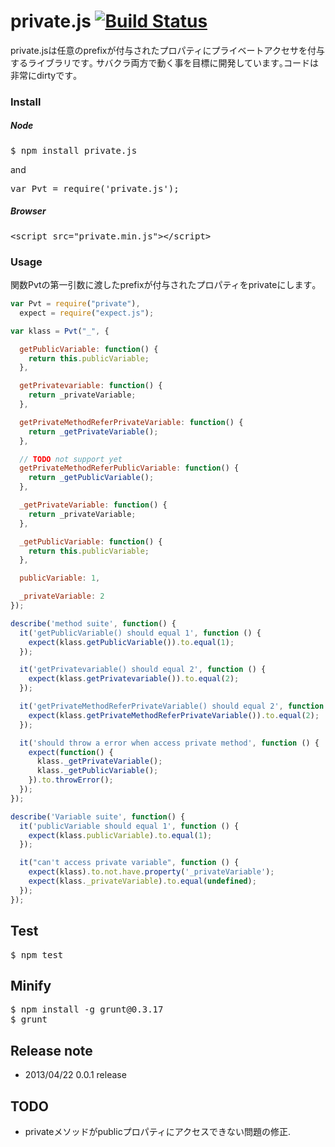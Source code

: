 private.js [![Build Status](https://secure.travis-ci.org/hotchemi/private.js.png)](http://travis-ci.org/hotchemi/private.js)
==========
private.jsは任意のprefixが付与されたプロパティにプライベートアクセサを付与するライブラリです｡
サバクラ両方で動く事を目標に開発しています｡コードは非常にdirtyです｡

### Install

##### Node
<pre>
$ npm install private.js
</pre>
and
<pre>
var Pvt = require('private.js');
</pre>

##### Browser
<pre>
&lt;script src=&quot;private.min.js&quot;&gt;&lt;/script&gt;
</pre>

### Usage
関数Pvtの第一引数に渡したprefixが付与されたプロパティをprivateにします｡

```javascript
var Pvt = require("private"),
  expect = require("expect.js");

var klass = Pvt("_", {

  getPublicVariable: function() {
    return this.publicVariable;
  },

  getPrivatevariable: function() {
    return _privateVariable;
  },

  getPrivateMethodReferPrivateVariable: function() {
    return _getPrivateVariable();
  },

  // TODO not support yet
  getPrivateMethodReferPublicVariable: function() {
    return _getPublicVariable();
  },

  _getPrivateVariable: function() {
    return _privateVariable;
  },

  _getPublicVariable: function() {
    return this.publicVariable;
  },

  publicVariable: 1,

  _privateVariable: 2
});

describe('method suite', function() {
  it('getPublicVariable() should equal 1', function () {
    expect(klass.getPublicVariable()).to.equal(1);
  });

  it('getPrivatevariable() should equal 2', function () {
    expect(klass.getPrivatevariable()).to.equal(2);
  });

  it('getPrivateMethodReferPrivateVariable() should equal 2', function () {
    expect(klass.getPrivateMethodReferPrivateVariable()).to.equal(2);
  });

  it('should throw a error when access private method', function () {
    expect(function() {
      klass._getPrivateVariable();
      klass._getPublicVariable();
    }).to.throwError();
  });
});

describe('Variable suite', function() {
  it('publicVariable should equal 1', function () {
    expect(klass.publicVariable).to.equal(1);
  });

  it("can't access private variable", function () {
    expect(klass).to.not.have.property('_privateVariable');
    expect(klass._privateVariable).to.equal(undefined);
  });
});
```
## Test
<pre>
$ npm test
</pre>

## Minify
<pre>
$ npm install -g grunt@0.3.17
$ grunt
</pre>

## Release note
* 2013/04/22 0.0.1 release

## TODO
* privateメソッドがpublicプロパティにアクセスできない問題の修正.
